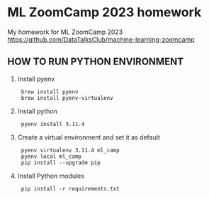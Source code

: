# ML ZoomCamp 2023 homework

My homework for ML ZoomCamp 2023 https://github.com/DataTalksClub/machine-learning-zoomcamp

## HOW TO RUN PYTHON ENVIRONMENT

1. Install pyenv

        brew install pyenv
        brew install pyenv-virtualenv

2. Install python

        pyenv install 3.11.4

3. Create a virtual environment and set it as default

        pyenv virtualenv 3.11.4 ml_camp
        pyenv local ml_camp
        pip install --upgrade pip

4. Install Python modules

        pip install -r requirements.txt
